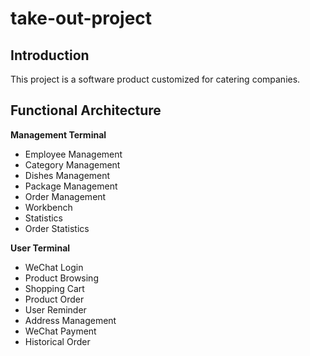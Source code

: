 # take-out-project

## Introduction

This project is a software product customized for catering companies.

## Functional Architecture

**Management Terminal**
+ Employee Management
+ Category Management
+ Dishes Management
+ Package Management
+ Order Management
+ Workbench
+ Statistics
+ Order Statistics

**User Terminal**
+ WeChat Login
+ Product Browsing
+ Shopping Cart 
+ Product Order
+ User Reminder
+ Address Management
+ WeChat Payment
+ Historical Order
